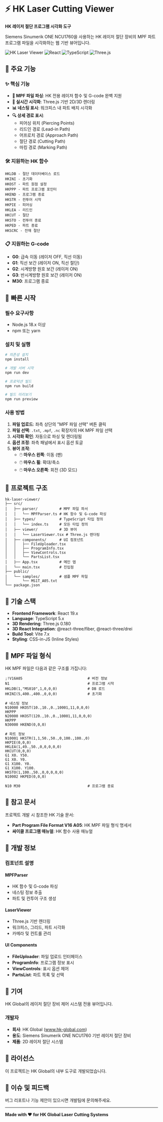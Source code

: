 # ⚡ HK Laser Cutting Viewer

**HK 레이저 절단 프로그램 시각화 도구**

Siemens Sinumerik ONE NCU1760을 사용하는 HK 레이저 절단 장비의 MPF 파트 프로그램 파일을 시각화하는 웹 기반 뷰어입니다.

![HK Laser Viewer](https://img.shields.io/badge/HK-Laser%20Viewer-blue)
![React](https://img.shields.io/badge/React-19.x-61DAFB?logo=react)
![TypeScript](https://img.shields.io/badge/TypeScript-5.x-3178C6?logo=typescript)
![Three.js](https://img.shields.io/badge/Three.js-0.180-000000?logo=three.js)

## 🎯 주요 기능

### ✨ 핵심 기능
- **📁 MPF 파일 파싱**: HK 전용 레이저 함수 및 G-code 완벽 지원
- **🎨 실시간 시각화**: Three.js 기반 2D/3D 렌더링
- **📊 네스팅 표시**: 워크피스 내 파트 배치 시각화
- **🔍 상세 경로 표시**:
  - 피어싱 위치 (Piercing Points)
  - 리드인 경로 (Lead-in Path)
  - 어프로치 경로 (Approach Path)
  - 절단 경로 (Cutting Path)
  - 마킹 경로 (Marking Path)

### 🛠️ 지원하는 HK 함수
```
HKLDB - 절단 데이터베이스 로드
HKINI - 초기화
HKOST - 파트 원점 설정
HKPPP - 파트 프로그램 포인터
HKEND - 프로그램 종료
HKSTR - 컨투어 시작
HKPIE - 피어싱
HKLEA - 리드인
HKCUT - 절단
HKSTO - 컨투어 종료
HKPED - 파트 종료
HKSCRC - 잔재 절단
```

### 📋 지원하는 G-code
- **G0**: 급속 이동 (레이저 OFF, 직선 이동)
- **G1**: 직선 보간 (레이저 ON, 직선 절단)
- **G2**: 시계방향 원호 보간 (레이저 ON)
- **G3**: 반시계방향 원호 보간 (레이저 ON)
- **M30**: 프로그램 종료

## 🚀 빠른 시작

### 필수 요구사항
- Node.js 18.x 이상
- npm 또는 yarn

### 설치 및 실행

```bash
# 의존성 설치
npm install

# 개발 서버 시작
npm run dev

# 프로덕션 빌드
npm run build

# 빌드 미리보기
npm run preview
```

### 사용 방법

1. **파일 업로드**: 좌측 상단의 "MPF 파일 선택" 버튼 클릭
2. **파일 선택**: `.txt`, `.mpf`, `.nc` 확장자의 HK MPF 파일 선택
3. **시각화 확인**: 자동으로 파싱 및 렌더링됨
4. **옵션 조정**: 좌측 패널에서 표시 옵션 토글
5. **뷰어 조작**:
   - 🖱️ **마우스 왼쪽**: 이동 (팬)
   - 🖱️ **마우스 휠**: 확대/축소
   - 🖱️ **마우스 오른쪽**: 회전 (3D 모드)

## 📁 프로젝트 구조

```
hk-laser-viewer/
├── src/
│   ├── parser/          # MPF 파일 파서
│   │   └── MPFParser.ts # HK 함수 및 G-code 파싱
│   ├── types/           # TypeScript 타입 정의
│   │   └── index.ts     # 모든 타입 정의
│   ├── viewer/          # 3D 뷰어
│   │   └── LaserViewer.tsx # Three.js 렌더링
│   ├── components/      # UI 컴포넌트
│   │   ├── FileUploader.tsx
│   │   ├── ProgramInfo.tsx
│   │   ├── ViewControls.tsx
│   │   └── PartsList.tsx
│   ├── App.tsx          # 메인 앱
│   └── main.tsx         # 진입점
├── public/
│   └── samples/         # 샘플 MPF 파일
│       └── MS1T_A05.txt
└── package.json
```

## 🎨 기술 스택

- **Frontend Framework**: React 19.x
- **Language**: TypeScript 5.x
- **3D Rendering**: Three.js 0.180
- **3D React Integration**: @react-three/fiber, @react-three/drei
- **Build Tool**: Vite 7.x
- **Styling**: CSS-in-JS (Inline Styles)

## 📖 MPF 파일 형식

HK MPF 파일은 다음과 같은 구조를 가집니다:

```
;!V16A05                              # 버전 정보
N1                                    # 프로그램 시작
HKLDB(1,"MS010",1,0,0,0)              # DB 로드
HKINI(5,400.,400.,0,0,0)              # 초기화

# 네스팅 정보
N10000 HKOST(10.,10.,0.,10001,11,0,0,0)
HKPPP
N20000 HKOST(120.,10.,0.,10001,11,0,0,0)
HKPPP
N30000 HKEND(0,0,0)

# 파트 정보
N10001 HKSTR(1,1,50.,50.,0,100.,100.,0)
HKPIE(0,0,0)
HKLEA(1,49.,50.,0,0,0,0,0)
HKCUT(0,0,0)
G1 X0. Y50.
G1 X0. Y0.
G1 X100. Y0.
G1 X100. Y100.
HKSTO(1,100.,50.,0,0,0,0,0)
N10002 HKPED(0,0,0)

N10 M30                               # 프로그램 종료
```

## 🎯 참고 문서

프로젝트 개발 시 참조한 HK 기술 문서:
- **Part Program File Format V16 A05**: HK MPF 파일 형식 명세서
- **싸이클 프로그램 매뉴얼**: HK 함수 사용 매뉴얼

## 🔧 개발 정보

### 컴포넌트 설명

#### MPFParser
- HK 함수 및 G-code 파싱
- 네스팅 정보 추출
- 파트 및 컨투어 구조 생성

#### LaserViewer
- Three.js 기반 렌더링
- 워크피스, 그리드, 파트 시각화
- 카메라 및 컨트롤 관리

#### UI Components
- **FileUploader**: 파일 업로드 인터페이스
- **ProgramInfo**: 프로그램 정보 표시
- **ViewControls**: 표시 옵션 제어
- **PartsList**: 파트 목록 및 선택

## 🤝 기여

HK Global의 레이저 절단 장비 제어 시스템 전용 뷰어입니다.

### 개발자
- **회사**: HK Global (www.hk-global.com)
- **용도**: Siemens Sinumerik ONE NCU1760 기반 레이저 절단 장비
- **제품**: 2D 레이저 절단 시스템

## 📄 라이선스

이 프로젝트는 HK Global의 내부 도구로 개발되었습니다.

## 🐛 이슈 및 피드백

버그 리포트나 기능 제안이 있으시면 개발팀에 문의해주세요.

---

**Made with ❤️ for HK Global Laser Cutting Systems**
